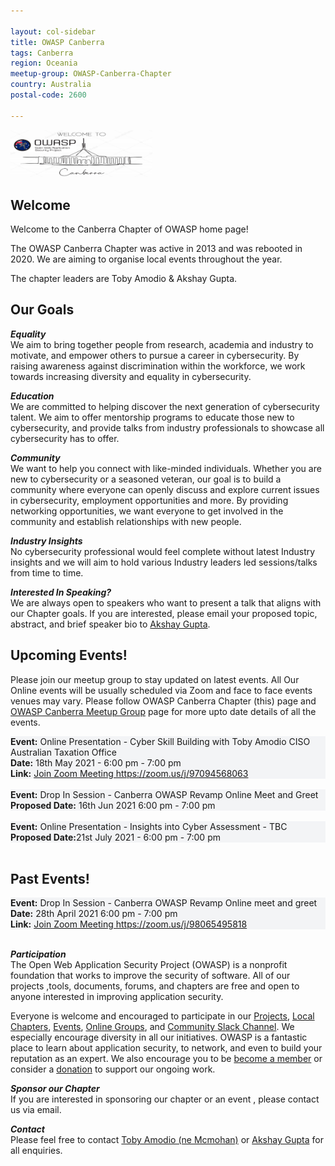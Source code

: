 ```yaml
---

layout: col-sidebar
title: OWASP Canberra
tags: Canberra
region: Oceania
meetup-group: OWASP-Canberra-Chapter
country: Australia
postal-code: 2600

---
```


<img src="assets/images/logo-cbr.png" style="width:45%" class="center">

## Welcome
Welcome to the Canberra Chapter of OWASP home page!

The OWASP Canberra Chapter was active in 2013 and was rebooted in 2020. We are aiming to organise local events throughout the year.

The chapter leaders are Toby Amodio & Akshay Gupta.

## Our Goals

***Equality*** <br/>
We aim to bring together people from research, academia and industry to motivate, and empower others to pursue a career in cybersecurity. By raising awareness against discrimination within the workforce, we work towards increasing diversity and equality in cybersecurity.

***Education*** <br/>
We are committed to helping discover the next generation of cybersecurity talent. We aim to offer mentorship programs to educate those new to cybersecurity, and provide talks from industry professionals to showcase all cybersecurity has to offer.

***Community***<br/>
We want to help you connect with like-minded individuals. Whether you are new to cybersecurity or a seasoned veteran, our goal is to build a community where everyone can openly discuss and explore current issues in cybersecurity, employment opportunities and more. By providing networking opportunities, we want everyone to get involved in the community and establish relationships with new people.

***Industry Insights***<br/>
No cybersecurity professional would feel complete without latest Industry insights and we will aim to hold various Industry leaders led sessions/talks from time to time.

***Interested In Speaking?***<br/>
We are always open to speakers who want to present a talk that aligns with our Chapter goals. If you are interested, please email your proposed topic, abstract, and brief speaker bio to [Akshay Gupta](mailto:Akshay.Gupta@owasp.org).

## Upcoming Events!
Please join our meetup group to stay updated on latest events. All Our Online events will be usually scheduled via Zoom and face to face events venues may vary. Please follow OWASP Canberra Chapter (this) page and <a href="https://www.meetup.com/OWASP-Canberra-Chapter/">OWASP Canberra Meetup Group</a> page for more upto date details of all the events.

<section style='background-color:#f3f4f6;'>
    <strong>Event:</strong> Online Presentation - Cyber Skill Building with Toby Amodio CISO Australian Taxation Office <br/>
    <strong>Date:</strong> 18th May 2021 - 6:00 pm - 7:00 pm<br/>
     <strong>Link:</strong> <a href="https://zoom.us/j/98065495818">Join Zoom Meeting https://zoom.us/j/97094568063 </a> <br/>
    </section><br/>

<section style='background-color:#f3f4f6;'> 
    <strong>Event:</strong> Drop In Session - Canberra OWASP Revamp Online Meet and Greet <br/>
    <strong>Proposed Date:</strong> 16th Jun 2021 6:00 pm - 7:00 pm<br/>
  </section><br/>

<section style='background-color:#f3f4f6;'>
    <strong>Event:</strong> Online Presentation - Insights into Cyber Assessment - TBC <br/>
    <strong>Proposed Date:</strong>21st July 2021 - 6:00 pm - 7:00 pm<br/>
   </section><br/>
   
 ## Past Events!
 <section style='background-color:#f3f4f6;'>
    <strong>Event:</strong> Drop In Session - Canberra OWASP Revamp Online meet and greet <br/>
    <strong>Date:</strong> 28th April 2021 6:00 pm - 7:00 pm<br/>
    <strong>Link:</strong> <a href="https://zoom.us/j/98065495818">Join Zoom Meeting https://zoom.us/j/98065495818</a> <br/>
</section><br/>

***Participation***<br/>
The Open Web Application Security Project (OWASP) is a nonprofit foundation that works to improve the security of software. All of our projects ,tools, documents, forums, and chapters are free and open to anyone interested in improving application security. 

Everyone is welcome and encouraged to participate in our [Projects](https://owasp.org/projects/), [Local Chapters](https://owasp.org/chapters/), [Events](https://owasp.org/events/), [Online Groups](https://groups.google.com/a/owasp.com/), and [Community Slack Channel](https://owasp.slack.com/). We especially encourage diversity in all our initiatives. OWASP is a fantastic place to learn about application security, to network, and even to build your reputation as an expert. We also encourage you to be [become a member](https://owasp.org/membership/) or consider a [donation](https://owasp.org/donate/) to support our ongoing work.

***Sponsor our Chapter***<br/>
If you are interested in sponsoring our chapter or an event , please contact us via email.

***Contact***<br/>
Please feel free to contact  [Toby Amodio (ne Mcmohan)](mailto:Toby.Amodio@owasp.org) or  [Akshay Gupta](mailto:Akshay.Gupta@owasp.org) for all enquiries.
